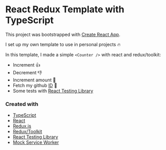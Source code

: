 
# React Redux Template with TypeScript

This project was bootstrapped with [Create React App](https://github.com/facebook/create-react-app).

I set up my own template to use in personal projects :fire:

In this template, I made a simple `<Counter />` with react and redux/toolkit:
* Increment :+1:
* Decrement :-1:
* Increment amount :100:
* Fetch my github [ID](https://api.github.com/users/alexalannunes) :boy:
* Some tests with [React Testing Library](https://testing-library.com/docs/react-testing-library/intro/)

### Created with
* [TypeScript](https://www.typescriptlang.org/)
* [React](https://reactjs.org/)
* [Redux.js](https://redux.js.org/)
* [Redux/Toolkit](https://redux-toolkit.js.org/)
* [React Testing Library](https://testing-library.com/docs/react-testing-library/intro/)
* [Mock Service Worker](https://mswjs.io/docs/getting-started/mocks)
